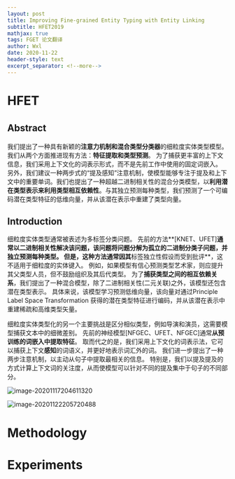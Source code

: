```yaml
---
layout: post
title: Improving Fine-grained Entity Typing with Entity Linking 
subtitle: HFET2019
mathjax: true
tags: FGET 论文翻译
author: Wxl
date: 2020-11-22
header-style: text
excerpt_separator: <!--more-->
---
```




# HFET

## Abstract　

我们提出了一种具有新颖的**注意力机制和混合类型分类器**的细粒度实体类型模型。 我们从两个方面推进现有方法：**特征提取和类型预测**。 为了捕获更丰富的上下文信息，我们采用上下文化的词表示形式，而不是先前工作中使用的固定词嵌入。 另外，我们建议一种两步式的“提及感知”注意机制，使模型能够专注于提及和上下文中的重要单词。我们也提出了一种超越二进制相关性的混合分类模型，以**利用潜在类型表示来利用类型相互依赖性**。与其独立预测每种类型，我们预测了一个可编码潜在类型特征的低维向量，并从该潜在表示中重建了类型向量。

## Introduction

细粒度实体类型通常被表述为多标签分类问题。 先前的方法**[KNET、UFET]**通常以二进制相关性解决该问题，该问题将问题分解为孤立的二进制分类子问题，并独立预测每种类型。 但是，这种方法通常因其**标签独立性假设而受到批评**，这不适用于细粒度的实体键入。 例如，如果模型有信心预测类型艺术家，则应提升其父类型人员，但不鼓励组织及其后代类型。 为了**捕获类型之间的相互依赖关系**，我们提出了一种混合模型，除了二进制相关性(二元关联)之外，该模型还包含潜在类型表示。 具体来说，该模型学习预测低维向量，该向量对通过Principle Label Space Transformation  获得的潜在类型特征进行编码，并从该潜在表示中重建稀疏和高维类型矢量。

细粒度实体类型化的另一个主要挑战是区分相似类型，例如导演和演员，这需要模型捕获文本中的细微差别。 先前的神经模型[NFGEC、UFET、NFGEC]通常**从预训练的词嵌入中提取特征**。 取而代之的是，我们采用上下文化的词表示法，它可以捕获上下文**感知**的词语义，并更好地表示词汇外的词。 我们进一步提出了一种两步注意机制，以主动从句子中提取最相关的信息。 特别是，我们以提及提及的方式计算上下文词的关注度，从而使模型可以针对不同的提及集中于句子的不同部分。 

![image-20201117204611320](E:\blogs\wxllq.github.io\assets\fet\hfet1)



![image-20201122205720488](2020-11-21-HFET.assets/image-20201122205720488.png)

# Methodology



# Experiments

